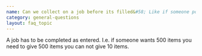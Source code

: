 ```yaml
---
name: Can we collect on a job before its filled&#58; Like if someone posted a job for 1000 items can thay take 100 items out of the job or would they close the job and repost it?
category: general-questions
layout: faq_topic
---
```

A job has to be completed as entered. I.e. if someone wants 500 items you need to give 500 items you can not give 10 items.